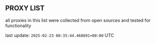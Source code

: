 ## PROXY LIST

all proxies in this list were collected from open sources and tested for functionality

last update: `2025-02-23 00:35:44.468691+00:00` UTC